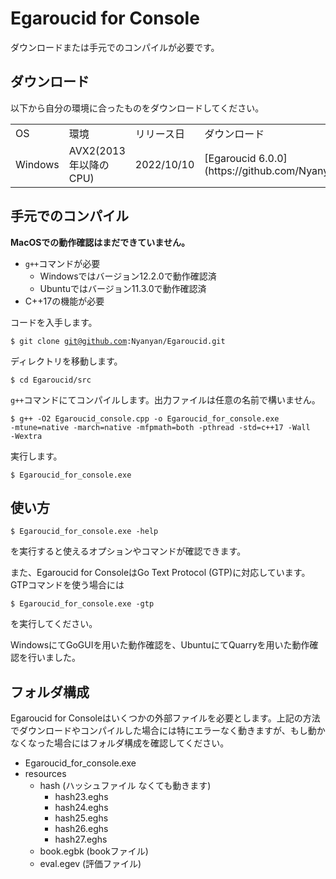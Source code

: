 # Egaroucid for Console

ダウンロードまたは手元でのコンパイルが必要です。



## ダウンロード

以下から自分の環境に合ったものをダウンロードしてください。

<table>
    <tr>
        <td>OS</td>
        <td>環境</td>
        <td>リリース日</td>
        <td>ダウンロード</td>
    </tr>
    <tr>
        <td>Windows</td>
        <td>AVX2(2013年以降のCPU)</td>
        <td>2022/10/10</td>
        <td>[Egaroucid 6.0.0](https://github.com/Nyanyan/Egaroucid/releases/download/v6.0.0/Egaroucid_6_0_0_setup_Windows.exe)</td>
    </tr>
</table>


## 手元でのコンパイル

**MacOSでの動作確認はまだできていません。**

<ul>
    <li><code>g++</code>コマンドが必要
        <ul>
            <li>Windowsではバージョン12.2.0で動作確認済</li>
            <li>Ubuntuではバージョン11.3.0で動作確認済</li>
        </ul>
    </li>
    <li>C++17の機能が必要</li>
</ul>

コードを入手します。



<code>$ git clone git@github.com:Nyanyan/Egaroucid.git</code>



ディレクトリを移動します。



<code>$ cd Egaroucid/src</code>



<code>g++</code>コマンドにてコンパイルします。出力ファイルは任意の名前で構いません。



<code>$ g++ -O2 Egaroucid_console.cpp -o Egaroucid_for_console.exe -mtune=native -march=native -mfpmath=both -pthread -std=c++17 -Wall -Wextra
</code>



実行します。



<code>$ Egaroucid_for_console.exe</code>



## 使い方

<code>$ Egaroucid_for_console.exe -help</code>



を実行すると使えるオプションやコマンドが確認できます。





また、Egaroucid for ConsoleはGo Text Protocol (GTP)に対応しています。GTPコマンドを使う場合には



<code>$ Egaroucid_for_console.exe -gtp</code>



を実行してください。



WindowsにてGoGUIを用いた動作確認を、UbuntuにてQuarryを用いた動作確認を行いました。



## フォルダ構成

Egaroucid for Consoleはいくつかの外部ファイルを必要とします。上記の方法でダウンロードやコンパイルした場合には特にエラーなく動きますが、もし動かなくなった場合にはフォルダ構成を確認してください。

<ul>
    <li>Egaroucid_for_console.exe</li>
    <li>resources
        <ul>
            <li>hash (ハッシュファイル なくても動きます)
                <ul>
                    <li>hash23.eghs</li>
                    <li>hash24.eghs</li>
                    <li>hash25.eghs</li>
                    <li>hash26.eghs</li>
                    <li>hash27.eghs</li>
                </ul>
            </li>
            <li>book.egbk (bookファイル)</li>
            <li>eval.egev (評価ファイル)</li>
        </ul>
    </li>
</ul>

